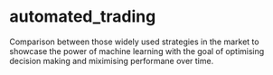 # automated_trading
Comparison between those widely used strategies in the market to showcase the power of machine learning with the goal of optimising decision making and miximising performane over time. 
